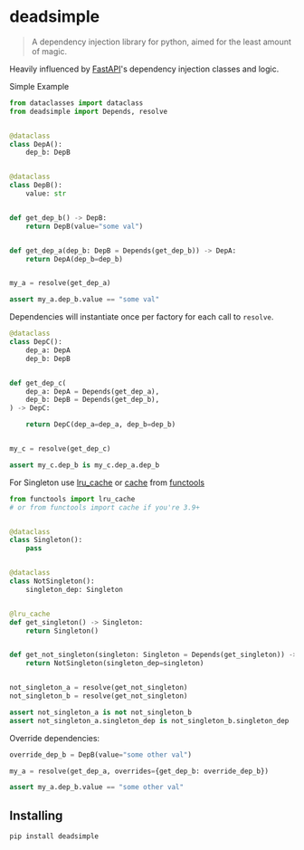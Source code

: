 # deadsimple

> A dependency injection library for python, aimed for the least amount of magic.

Heavily influenced by [FastAPI]'s dependency injection classes and logic.


Simple Example

```python
from dataclasses import dataclass
from deadsimple import Depends, resolve


@dataclass
class DepA():
    dep_b: DepB


@dataclass
class DepB():
    value: str


def get_dep_b() -> DepB:
    return DepB(value="some val")


def get_dep_a(dep_b: DepB = Depends(get_dep_b)) -> DepA:
    return DepA(dep_b=dep_b)


my_a = resolve(get_dep_a)

assert my_a.dep_b.value == "some val"
```


Dependencies will instantiate once per factory for each call to `resolve`.

```python
@dataclass
class DepC():
    dep_a: DepA
    dep_b: DepB


def get_dep_c(
    dep_a: DepA = Depends(get_dep_a),
    dep_b: DepB = Depends(get_dep_b),
) -> DepC:

    return DepC(dep_a=dep_a, dep_b=dep_b)


my_c = resolve(get_dep_c)

assert my_c.dep_b is my_c.dep_a.dep_b
```


For Singleton use [lru_cache] or [cache] from [functools]

```python
from functools import lru_cache
# or from functools import cache if you're 3.9+


@dataclass
class Singleton():
    pass


@dataclass
class NotSingleton():
    singleton_dep: Singleton


@lru_cache
def get_singleton() -> Singleton:
    return Singleton()


def get_not_singleton(singleton: Singleton = Depends(get_singleton)) -> NotSingleton:
    return NotSingleton(singleton_dep=singleton)


not_singleton_a = resolve(get_not_singleton)
not_singleton_b = resolve(get_not_singleton)

assert not_singleton_a is not not_singleton_b
assert not_singleton_a.singleton_dep is not_singleton_b.singleton_dep
```

Override dependencies:

```python
override_dep_b = DepB(value="some other val")

my_a = resolve(get_dep_a, overrides={get_dep_b: override_dep_b})

assert my_a.dep_b.value == "some other val"
```

## Installing

```
pip install deadsimple
```


[FastAPI]: https://github.com/tiangolo/fastapi
[lru_cache]: https://docs.python.org/3/library/functools.html#functools.lru_cache
[cache]: https://docs.python.org/3/library/functools.html#functools.cache
[functools]: https://docs.python.org/3/library/functools.html
